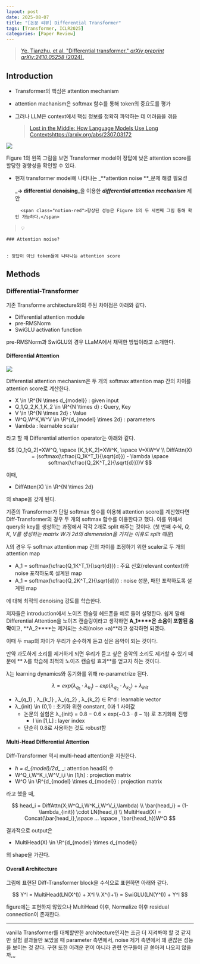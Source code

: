 ```yaml
---
layout: post
date: 2025-08-07
title: "[논문 리뷰] Differential Transformer"
tags: [Transformer, ICLR2025]
categories: [Paper Review]
---
```


> [Ye, Tianzhu, et al. "Differential transformer." ](https://arxiv.org/abs/2410.05258)[_arXiv preprint arXiv:2410.05258_](https://arxiv.org/abs/2410.05258)[ (2024).](https://arxiv.org/abs/2410.05258)



## Introduction

- Transformer의 핵심은 attention mechanism
- attention machanism은 softmax 함수를 통해 token의 중요도를 평가
- 그러나 LLM은 context에서 핵심 정보를 정확히 파악하는 데 어려움을 겪음

	> [Lost in the Middle: How Language Models Use Long Contextshttps://arxiv.org/abs/2307.03172](https://arxiv.org/abs/2307.03172)


![](https://prod-files-secure.s3.us-west-2.amazonaws.com/542b861c-36a8-4051-84e5-8804b6728dba/9083ea56-691a-4752-ae26-47f403431ac8/image.png?X-Amz-Algorithm=AWS4-HMAC-SHA256&X-Amz-Content-Sha256=UNSIGNED-PAYLOAD&X-Amz-Credential=ASIAZI2LB4663QJ3PBCL%2F20250908%2Fus-west-2%2Fs3%2Faws4_request&X-Amz-Date=20250908T080120Z&X-Amz-Expires=3600&X-Amz-Security-Token=IQoJb3JpZ2luX2VjEE4aCXVzLXdlc3QtMiJHMEUCICxmvAGLybRT37hx0fvlcPQd2c6b%2BCD%2B7A2BISVkvcOQAiEAnglPUwHE7v3aO3X6TWRyRiBVvLUfuODk0JLnCHN097wqiAQIt%2F%2F%2F%2F%2F%2F%2F%2F%2F%2F%2FARAAGgw2Mzc0MjMxODM4MDUiDNnrvBhw104bpLxOZircA0WqUZCAyYqsdOQMGndJQPAQRQoQIbgs3jhVPDuVj4ARBBzSnIIs0S9YlIDCJmw6sjJorofX5wyBTUBYFZ0yio7q6ghrFcTt2yqzxX7Brhox1SnH1AS3r82lIfwy8EE0aJL2Q7tan4m8D6OeWf%2BFYjU8faZ%2Fv%2BiY4eD%2BUXYw%2BbEzGIbZ0TF8pbW8awHmb2ayUD47wqPScQ83ai6INWOFmG7rVwPvGRIZA15iXBTxlCUaOw1WqRSn0ipwm1BGPBBeFNsKunAEkGhun1vYfDNLe9qOykinTrT0cnd3X9Px1RHHCREXTBwW3Ic1Kvx3greSIgNINDWcfLFCrLD%2FDRyQXfDOROmqdnRaXFXqagjbCOv3olF8LSyvD%2FTaBXsZL2ocYa6ZsISR61%2BpDCL6QPLZsixFbKl6MRElVzLD63mKPiY%2BscReLzgyDl%2B843vAvO%2FeprozGkf0ZIyZxCi0fWYsXVFVb8ohsS5bMbYpWiGSfYPaGnUF8Zk7o%2BcCxeLOz5uQuAVuuzAq2CUPQ7ulaGSjovpueEEXk6Bg7nyvcHoBbe6WJU%2F9UZyHs6K2ZeTK4IsvfEwZ7HUlieV8DkDztGcBnx5lfN8TPkQ3U5EVMwjZI%2BFhPnvP0GnW%2BQNE6ynwMNfb%2BcUGOqUB3jIXoQ6fzYymii8FpsNS7mWzL8LpBGaWXjMqS5%2B4DpEJqQg0XwRs%2F%2F1OhbuEpWnKaP2%2FMB5MzkbBizg8xo%2FKUO25o0BXbg%2BYfRVxk8OVgaYtGknmomXST7wt4zUUpp0vF%2F2nNvQV09R5KIjEzU4fywl12cD0sFqzrhtaJu%2Bzq9yL6Tkg6%2FbnMiysO54w%2BOcLVHHEnviypSoRlri1yNA%2BALf8ZNp6&X-Amz-Signature=a2671654704cd73aaa404e8247c359ec19fd4f3c678ad105b0fc5105ef883534&X-Amz-SignedHeaders=host&x-amz-checksum-mode=ENABLED&x-id=GetObject)


Figure 1의 왼쪽 그림을 보면 Transformer model이 정답에 낮은 attention score를 할당한 경향성을 확인할 수 있다.

- 현재 transformer model에 나타나는 _**attention noise **_문제 해결 필요성

	_**→ differential denoising**_을 이용한 _**differential attention mechanism**_ 제안


		<span class="notion-red">향상된 성능은 Figure 1의 두 세번째 그림 통해 확인 가능하다.</span>


> 💡 


	### Attention noise?


	: 정답이 아닌 token들에 나타나는 attention score



## Methods



### Differential-Transformer


기존 Transforme architecture와의 주된 차이점은 아래와 같다.

- Differential attention module
- pre-RMSNorm
- SwiGLU activation function

pre-RMSNorm과 SwiGLU의 경우 LLaMA에서 채택한 방법이라고 소개한다.



#### Differential Attention


![](https://prod-files-secure.s3.us-west-2.amazonaws.com/542b861c-36a8-4051-84e5-8804b6728dba/116d70b2-1963-4810-9167-f4c7d8a06e8f/image.png?X-Amz-Algorithm=AWS4-HMAC-SHA256&X-Amz-Content-Sha256=UNSIGNED-PAYLOAD&X-Amz-Credential=ASIAZI2LB4663QJ3PBCL%2F20250908%2Fus-west-2%2Fs3%2Faws4_request&X-Amz-Date=20250908T080120Z&X-Amz-Expires=3600&X-Amz-Security-Token=IQoJb3JpZ2luX2VjEE4aCXVzLXdlc3QtMiJHMEUCICxmvAGLybRT37hx0fvlcPQd2c6b%2BCD%2B7A2BISVkvcOQAiEAnglPUwHE7v3aO3X6TWRyRiBVvLUfuODk0JLnCHN097wqiAQIt%2F%2F%2F%2F%2F%2F%2F%2F%2F%2F%2FARAAGgw2Mzc0MjMxODM4MDUiDNnrvBhw104bpLxOZircA0WqUZCAyYqsdOQMGndJQPAQRQoQIbgs3jhVPDuVj4ARBBzSnIIs0S9YlIDCJmw6sjJorofX5wyBTUBYFZ0yio7q6ghrFcTt2yqzxX7Brhox1SnH1AS3r82lIfwy8EE0aJL2Q7tan4m8D6OeWf%2BFYjU8faZ%2Fv%2BiY4eD%2BUXYw%2BbEzGIbZ0TF8pbW8awHmb2ayUD47wqPScQ83ai6INWOFmG7rVwPvGRIZA15iXBTxlCUaOw1WqRSn0ipwm1BGPBBeFNsKunAEkGhun1vYfDNLe9qOykinTrT0cnd3X9Px1RHHCREXTBwW3Ic1Kvx3greSIgNINDWcfLFCrLD%2FDRyQXfDOROmqdnRaXFXqagjbCOv3olF8LSyvD%2FTaBXsZL2ocYa6ZsISR61%2BpDCL6QPLZsixFbKl6MRElVzLD63mKPiY%2BscReLzgyDl%2B843vAvO%2FeprozGkf0ZIyZxCi0fWYsXVFVb8ohsS5bMbYpWiGSfYPaGnUF8Zk7o%2BcCxeLOz5uQuAVuuzAq2CUPQ7ulaGSjovpueEEXk6Bg7nyvcHoBbe6WJU%2F9UZyHs6K2ZeTK4IsvfEwZ7HUlieV8DkDztGcBnx5lfN8TPkQ3U5EVMwjZI%2BFhPnvP0GnW%2BQNE6ynwMNfb%2BcUGOqUB3jIXoQ6fzYymii8FpsNS7mWzL8LpBGaWXjMqS5%2B4DpEJqQg0XwRs%2F%2F1OhbuEpWnKaP2%2FMB5MzkbBizg8xo%2FKUO25o0BXbg%2BYfRVxk8OVgaYtGknmomXST7wt4zUUpp0vF%2F2nNvQV09R5KIjEzU4fywl12cD0sFqzrhtaJu%2Bzq9yL6Tkg6%2FbnMiysO54w%2BOcLVHHEnviypSoRlri1yNA%2BALf8ZNp6&X-Amz-Signature=aec5ffa466f77007292409db345262ccf53f3f8410a367cb390bf0a31f22f79a&X-Amz-SignedHeaders=host&x-amz-checksum-mode=ENABLED&x-id=GetObject)


Differential attention mechanism은 두 개의 softmax attention map 간의 차이를 attention score로 계산한다.

- X \in \R^{N \times d\_{model}} : given input
- Q\_1,Q\_2,K\_1,K\_2 \in \R^{N \times d} : Query, Key
- V \in \R^{N \times 2d} : Value
- W^Q,W^K,W^V \in \R^{d\_{model} \times 2d} : parameters
- \lambda : learnable scalar

라고 할 때 Differential attention operator는 아래와 같다.


$$
[Q_1;Q_2]=XW^Q, \space [K_1;K_2]=XW^K, \space V=XW^V \\
DiffAttn(X) = (softmax(\cfrac{Q_1K^T_1}{\sqrt{d}}) - \lambda \space softmax(\cfrac{Q_2K^T_2}{\sqrt{d}}))V
$$


이때,

- DiffAtten(X) \in \R^{N \times 2d}

의 shape을 갖게 된다.


기존의 Transformer가 단일 softmax 함수를 이용해 attention score를 계산했다면 Diff-Transformer의 경우 두 개의 softmax 함수를 이용한다고 했다. 이를 위해서 query와 key를 생성하는 과정에서 각각 2개로 split 해주는 것이다. <span class="notion-red">(첫 번째 수식, </span><span class="notion-red">_Q, K, V를 생성하는 matrix W가 2d의 dismension을 가지는 이유도 split 때문_</span><span class="notion-red">)</span>


 λ의 경우 두 softmax attention map 간의 차이를 조정하기 위한 scaler로 두 개의 attention map

- A\_1 = softmax(\cfrac{Q\_1K^T\_1}{\sqrt{d}}) : 주요 신호(relevant context)와 noise 포착하도록 설계된 map
- A\_1 = softmax(\cfrac{Q\_2K^T\_2}{\sqrt{d}}) : noise 성분, 패턴 포착하도록 설계된 map 

에 대해 최적의 denoising 강도를 학습한다.


저자들은 introduction에서 노이즈 캔슬링 헤드폰을 예로 들어 설명한다. 쉽게 말해 Differential Attention을 노이즈 캔슬링이라고 생각하면 **A\_1****은 소음이 포함된 음악**이고, **A\_2****는 제거되는 소리(noise +a)**라고 생각하면 되겠다. 


이때 두 map의 차이가 우리가 순수하게 듣고 싶은 음악이 되는 것이다. 


만약 과도하게 소리를 제거하게 되면 우리가 듣고 싶은 음악의 소리도 제거할 수 있기 때문에 ** λ를 학습해 최적의 노이즈 캔슬링 효과**를 얻고자 하는 것이다.


λ는 learning dynamics와 동기화를 위해 re-parametrize 된다.


$$
\lambda = exp(\lambda_{q_1} \cdot \lambda_{k_1}) - exp(\lambda_{q_2} \cdot \lambda_{k_2}) + \lambda_{init}
$$

- λ\_{q\_1} , λ\_{k\_1} , λ\_{q\_2} , λ\_{k\_2} ∈ R^d : learnable vector
- λ\_{init} \in (0,1) : 초기화 위한 constant, 0과 1 사이값
	- 논문의 실험은 λ\_{init} = 0.8 − 0.6 × exp(−0.3 · (l − 1)) 로 초기화해 진행
		- l \in [1,L] : layer index
	- 단순히 0.8로 사용하는 것도 robust함


#### **Multi-Head Differential Attention**


Diff-Transformer 역시 multi-head attention을 지원한다.

- _h = d\_{model}/2d__ _: attention head의 수
- W^Q\_i,W^K\_i,W^V\_i,i \in [1,h] : projection matrix
- W^O \in \R^{d\_{model} \times d\_{model}} : projection matrix

라고 했을 때,


$$
head_i = DiffAttn(X;W^Q_i,W^K_i,W^V_i,\lambda) \\
\bar{head_i} = (1-\lambda_{init}) \cdot LN(head_i) \\
MultiHead(X) = Concat(\bar{head_i},\space ... \space , \bar{head_h})W^O
$$


결과적으로 output은

- MultiHead(X) \in \R^{d\_{model} \times d\_{model}}

의 shape을 가진다.



#### Overall Architecture


그림에 표현된 Diff-Transformer block을 수식으로 표현하면 아래와 같다.


$$
Y^l = MultiHead(LN(X^l)) + X^l \\
X^{l+1} = SwiGLU(LN(Y^l)) + Y^l
$$


figure에는 표현하지 않았으나 MultiHead 이후, Normalize 이후 residual connection이 존재한다.


---


vanilla Transformer를 대체할만한 architecture인지는 조금 더 지켜봐야 할 것 같지만 실험 결과들만 보았을 때 parameter 측면에서, noise 제거 측면에서 꽤 괜찮은 성능을 보이는 것 같다. 구현 또한 어려운 편이 아니라 관련 연구들이 곧 쏟아져 나오지 않을까,,,

